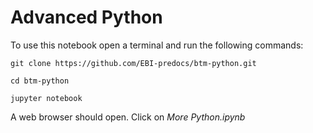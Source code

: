 # Advanced Python

To use this notebook open a terminal and run the following commands:

    git clone https://github.com/EBI-predocs/btm-python.git
    
    cd btm-python
    
    jupyter notebook
    
A web browser should open. Click on *More Python.ipynb*
